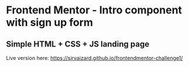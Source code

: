 # Frontend Mentor - Intro component with sign up form

## Simple HTML + CSS + JS landing page

Live version here: https://sirvaizard.github.io/frontendmentor-challenge1/
